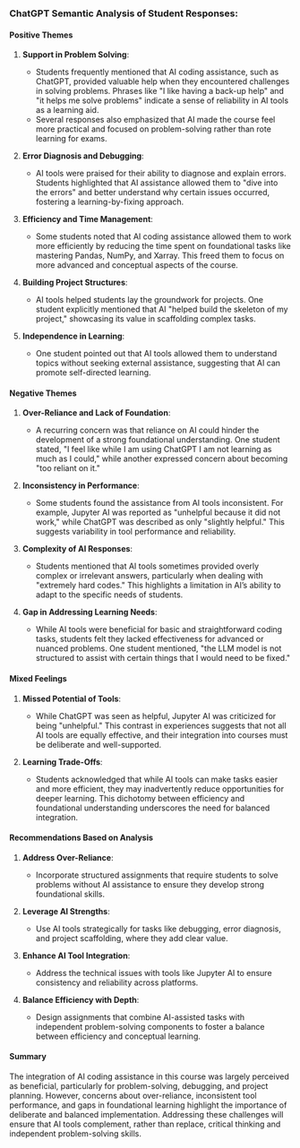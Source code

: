 ### ChatGPT Semantic Analysis of Student Responses:

#### **Positive Themes**
1. **Support in Problem Solving**: 
   - Students frequently mentioned that AI coding assistance, such as ChatGPT, provided valuable help when they encountered challenges in solving problems. Phrases like "I like having a back-up help" and "it helps me solve problems" indicate a sense of reliability in AI tools as a learning aid.
   - Several responses also emphasized that AI made the course feel more practical and focused on problem-solving rather than rote learning for exams.

2. **Error Diagnosis and Debugging**:
   - AI tools were praised for their ability to diagnose and explain errors. Students highlighted that AI assistance allowed them to "dive into the errors" and better understand why certain issues occurred, fostering a learning-by-fixing approach.

3. **Efficiency and Time Management**:
   - Some students noted that AI coding assistance allowed them to work more efficiently by reducing the time spent on foundational tasks like mastering Pandas, NumPy, and Xarray. This freed them to focus on more advanced and conceptual aspects of the course.

4. **Building Project Structures**:
   - AI tools helped students lay the groundwork for projects. One student explicitly mentioned that AI "helped build the skeleton of my project," showcasing its value in scaffolding complex tasks.

5. **Independence in Learning**:
   - One student pointed out that AI tools allowed them to understand topics without seeking external assistance, suggesting that AI can promote self-directed learning.

#### **Negative Themes**
1. **Over-Reliance and Lack of Foundation**:
   - A recurring concern was that reliance on AI could hinder the development of a strong foundational understanding. One student stated, "I feel like while I am using ChatGPT I am not learning as much as I could," while another expressed concern about becoming "too reliant on it."

2. **Inconsistency in Performance**:
   - Some students found the assistance from AI tools inconsistent. For example, Jupyter AI was reported as "unhelpful because it did not work," while ChatGPT was described as only "slightly helpful." This suggests variability in tool performance and reliability.

3. **Complexity of AI Responses**:
   - Students mentioned that AI tools sometimes provided overly complex or irrelevant answers, particularly when dealing with "extremely hard codes." This highlights a limitation in AI’s ability to adapt to the specific needs of students.

4. **Gap in Addressing Learning Needs**:
   - While AI tools were beneficial for basic and straightforward coding tasks, students felt they lacked effectiveness for advanced or nuanced problems. One student mentioned, "the LLM model is not structured to assist with certain things that I would need to be fixed."

#### **Mixed Feelings**
1. **Missed Potential of Tools**:
   - While ChatGPT was seen as helpful, Jupyter AI was criticized for being "unhelpful." This contrast in experiences suggests that not all AI tools are equally effective, and their integration into courses must be deliberate and well-supported.

2. **Learning Trade-Offs**:
   - Students acknowledged that while AI tools can make tasks easier and more efficient, they may inadvertently reduce opportunities for deeper learning. This dichotomy between efficiency and foundational understanding underscores the need for balanced integration.

#### **Recommendations Based on Analysis**
1. **Address Over-Reliance**:
   - Incorporate structured assignments that require students to solve problems without AI assistance to ensure they develop strong foundational skills.
   
2. **Leverage AI Strengths**:
   - Use AI tools strategically for tasks like debugging, error diagnosis, and project scaffolding, where they add clear value.

3. **Enhance AI Tool Integration**:
   - Address the technical issues with tools like Jupyter AI to ensure consistency and reliability across platforms.

4. **Balance Efficiency with Depth**:
   - Design assignments that combine AI-assisted tasks with independent problem-solving components to foster a balance between efficiency and conceptual learning.

#### **Summary**
The integration of AI coding assistance in this course was largely perceived as beneficial, particularly for problem-solving, debugging, and project planning. However, concerns about over-reliance, inconsistent tool performance, and gaps in foundational learning highlight the importance of deliberate and balanced implementation. Addressing these challenges will ensure that AI tools complement, rather than replace, critical thinking and independent problem-solving skills.
